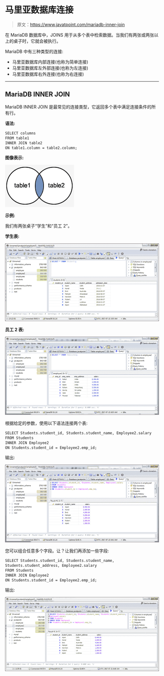 # 马里亚数据库连接

> 原文：<https://www.javatpoint.com/mariadb-inner-join>

在 MariaDB 数据库中，JOINS 用于从多个表中检索数据。当我们有两张或两张以上的桌子时，它就会被执行。

MariaDB 中有三种类型的连接:

*   马里亚数据库内部连接(也称为简单连接)
*   马里亚数据库左外部连接(也称为左连接)
*   马里亚数据库右外连接(也称为右连接)

* * *

## MariaDB INNER JOIN

MariaDB INNER JOIN 是最常见的连接类型，它返回多个表中满足连接条件的所有行。

**语法:**

```
SELECT columns
FROM table1 
INNER JOIN table2
ON table1.column = table2.column;

```

**图像表示:**

![MariaDB Join 1](img/d27d9faafbb735b8801f5f39de02c142.png)

**示例:**

我们有两张桌子“学生”和“员工 2”。

**学生表:**

![MariaDB Join 2](img/8b8b2cbf25fb2dfd6e9c428696bf6ac4.png)

**员工 2 表:**

![MariaDB Join 3](img/2764f9d660bf826653c43f8974c84c5e.png)

根据给定的参数，使用以下语法连接两个表:

```
SELECT Students.student_id, Students.student_name, Employee2.salary
FROM Students 
INNER JOIN Employee2
ON Students.student_id = Employee2.emp_id; 

```

输出:

![MariaDB Join 4](img/34c933b3f011ceb6503f75e9f50045b2.png)

您可以组合任意多个字段。让？让我们再添加一些字段:

```
SELECT Students.student_id, Students.student_name, Students.student_address, Employee2.salary
FROM Students 
INNER JOIN Employee2
ON Students.student_id = Employee2.emp_id; 

```

输出:

![MariaDB Join 5](img/0e9b421aa56b3bdcaa10bac9f4bf3318.png)